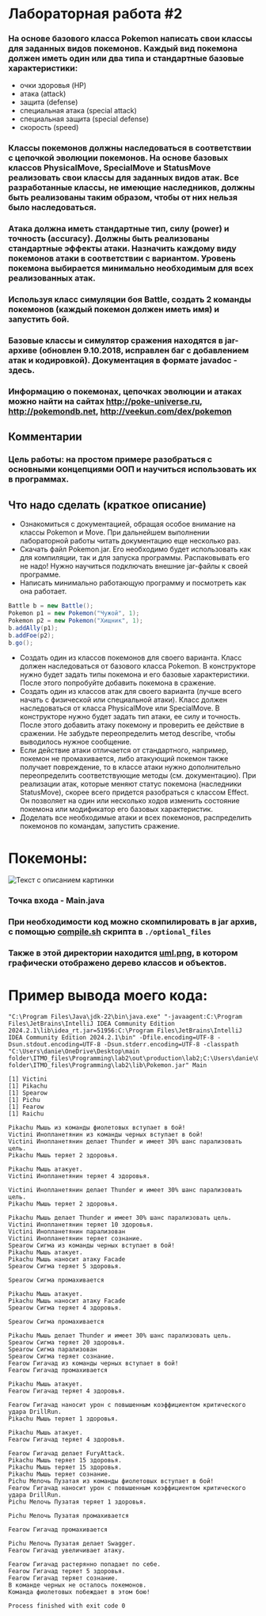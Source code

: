 # Лабораторная работа #2
### На основе базового класса Pokemon написать свои классы для заданных видов покемонов. Каждый вид покемона должен иметь один или два типа и стандартные базовые характеристики:

- очки здоровья (HP)
- атака (attack)
- защита (defense)
- специальная атака (special attack)
- специальная защита (special defense)
- скорость (speed)
### Классы покемонов должны наследоваться в соответствии с цепочкой эволюции покемонов. На основе базовых классов PhysicalMove, SpecialMove и StatusMove реализовать свои классы для заданных видов атак. Все разработанные классы, не имеющие наследников, должны быть реализованы таким образом, чтобы от них нельзя было наследоваться.

### Атака должна иметь стандартные тип, силу (power) и точность (accuracy). Должны быть реализованы стандартные эффекты атаки. Назначить каждому виду покемонов атаки в соответствии с вариантом. Уровень покемона выбирается минимально необходимым для всех реализованных атак.

### Используя класс симуляции боя Battle, создать 2 команды покемонов (каждый покемон должен иметь имя) и запустить бой.

### Базовые классы и симулятор сражения находятся в jar-архиве (обновлен 9.10.2018, исправлен баг с добавлением атак и кодировкой). Документация в формате javadoc - здесь.

### Информацию о покемонах, цепочках эволюции и атаках можно найти на сайтах http://poke-universe.ru, http://pokemondb.net, http://veekun.com/dex/pokemon

## Комментарии
### Цель работы: на простом примере разобраться с основными концепциями ООП и научиться использовать их в программах.

## Что надо сделать (краткое описание)

- Ознакомиться с документацией, обращая особое внимание на классы Pokemon и Move. При дальнейшем выполнении лабораторной работы читать документацию еще несколько раз.
- Скачать файл Pokemon.jar. Его необходимо будет использовать как для компиляции, так и для запуска программы. Распаковывать его не надо! Нужно научиться подключать внешние jar-файлы к своей программе.
- Написать минимально работающую программу и посмотреть как она работает.
```java
Battle b = new Battle();
Pokemon p1 = new Pokemon("Чужой", 1);
Pokemon p2 = new Pokemon("Хищник", 1);
b.addAlly(p1);
b.addFoe(p2);
b.go();
```
- Создать один из классов покемонов для своего варианта. Класс должен наследоваться от базового класса Pokemon. В конструкторе нужно будет задать типы покемона и его базовые характеристики. После этого попробуйте добавить покемона в сражение.
- Создать один из классов атак для своего варианта (лучше всего начать с физической или специальной атаки). Класс должен наследоваться от класса PhysicalMove или SpecialMove. В конструкторе нужно будет задать тип атаки, ее силу и точность. После этого добавить атаку покемону и проверить ее действие в сражении. Не забудьте переопределить метод describe, чтобы выводилось нужное сообщение.
- Если действие атаки отличается от стандартного, например, покемон не промахивается, либо атакующий покемон также получает повреждение, то в классе атаки нужно дополнительно переопределить соответствующие методы (см. документацию). При реализации атак, которые меняют статус покемона (наследники StatusMove), скорее всего придется разобраться с классом Effect. Он позволяет на один или несколько ходов изменить состояние покемона или модификатор его базовых характеристик.
- Доделать все необходимые атаки и всех покемонов, распределить покемонов по командам, запустить сражение.
# Покемоны:

<image src="./optional_files/photos/pokemons.png" alt="Текст с описанием картинки">

### Точка входа - Main.java
### При необходимости код можно скомпилировать в jar архив, с помощью [compile.sh](./compile.sh) скрипта в ```./optional_files```
### Также в этой директории находится [uml.png](./optional_files/uml.png), в котором графически отображено дерево классов и объектов.

# Пример вывода моего кода:
```
"C:\Program Files\Java\jdk-22\bin\java.exe" "-javaagent:C:\Program Files\JetBrains\IntelliJ IDEA Community Edition 2024.2.1\lib\idea_rt.jar=51956:C:\Program Files\JetBrains\IntelliJ IDEA Community Edition 2024.2.1\bin" -Dfile.encoding=UTF-8 -Dsun.stdout.encoding=UTF-8 -Dsun.stderr.encoding=UTF-8 -classpath "C:\Users\danie\OneDrive\Desktop\main folder\ITMO_files\Programming\lab2\out\production\lab2;C:\Users\danie\OneDrive\Desktop\main folder\ITMO_files\Programming\lab2\lib\Pokemon.jar" Main

[1] Victini 
[1] Pikachu 
[1] Spearow 
[1] Pichu 
[1] Fearow 
[1] Raichu 

Pikachu Мышь из команды фиолетовых вступает в бой!
Victini Инопланетянин из команды черных вступает в бой!
Victini Инопланетянин делает Thunder и имеет 30% шанс парализовать цель. 
Pikachu Мышь теряет 2 здоровья.

Pikachu Мышь атакует. 
Victini Инопланетянин теряет 4 здоровья.

Victini Инопланетянин делает Thunder и имеет 30% шанс парализовать цель. 
Pikachu Мышь теряет 2 здоровья.

Pikachu Мышь делает Thunder и имеет 30% шанс парализовать цель. 
Victini Инопланетянин теряет 10 здоровья.
Victini Инопланетянин парализован
Victini Инопланетянин теряет сознание.
Spearow Сигма из команды черных вступает в бой!
Pikachu Мышь атакует. 
Pikachu Мышь наносит атаку Facade
Spearow Сигма теряет 5 здоровья.

Spearow Сигма промахивается

Pikachu Мышь атакует. 
Pikachu Мышь наносит атаку Facade
Spearow Сигма теряет 4 здоровья.

Spearow Сигма промахивается

Pikachu Мышь делает Thunder и имеет 30% шанс парализовать цель. 
Spearow Сигма теряет 20 здоровья.
Spearow Сигма парализован
Spearow Сигма теряет сознание.
Fearow Гигачад из команды черных вступает в бой!
Fearow Гигачад промахивается

Pikachu Мышь атакует. 
Fearow Гигачад теряет 4 здоровья.

Fearow Гигачад наносит урон с повышенным коэффициентом критического удара DrillRun. 
Pikachu Мышь теряет 1 здоровья.

Pikachu Мышь атакует. 
Fearow Гигачад теряет 4 здоровья.

Fearow Гигачад делает FuryAttack. 
Pikachu Мышь теряет 15 здоровья.
Pikachu Мышь теряет 15 здоровья.
Pikachu Мышь теряет сознание.
Pichu Мелочь Пузатая из команды фиолетовых вступает в бой!
Fearow Гигачад наносит урон с повышенным коэффициентом критического удара DrillRun. 
Pichu Мелочь Пузатая теряет 1 здоровья.

Pichu Мелочь Пузатая промахивается

Fearow Гигачад промахивается

Pichu Мелочь Пузатая делает Swagger. 
Fearow Гигачад увеличивает атаку.

Fearow Гигачад растерянно попадает по себе. 
Fearow Гигачад теряет 5 здоровья.
Fearow Гигачад теряет сознание.
В команде черных не осталось покемонов.
Команда фиолетовых побеждает в этом бою!

Process finished with exit code 0
```